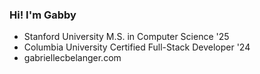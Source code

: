 ### Hi! I'm Gabby

- Stanford University M.S. in Computer Science '25 <br>
- Columbia University Certified Full-Stack Developer '24 <br>
- gabriellecbelanger.com
